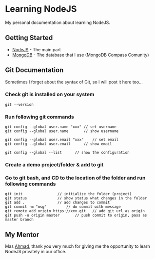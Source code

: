 # Learning NodeJS

My personal documentation about learning NodeJS.

## Getting Started

* [NodeJS](https://nodejs.org/en/) - The main part
* [MongoDB](https://www.mongodb.com/) - The database that I use (MongoDB Compass Comunity)

## Git Documentation

Sometimes I forget about the syntax of Git, so I will post it here too...

### Check git is installed on your system
```
git --version
```
	
### Run following git commands
```
git config --global user.name "xxx"	// set username
git config --global user.name		// show username

git config --global user.email "xxx"	// set email
git config --global user.email		// show email

git config --global --list		// show the configuration
```

### Create a demo project/folder & add to git

### Go to git bash, and CD to the location of the folder and run following commands
```
git init				// initialize the folder (project)
git status				// show status what changes in the folder
git add .				// add changes to commit
git commit -m "msg"			// do commit with message
git remote add origin https://xxx.git 	// add git url as origin
git push -u origin master		// push commit to origin, pass as master branch
```

## My Mentor

Mas [Ahmad](https://github.com/198cad), thank you very much for giving me the opportunity to learn NodeJS privately in our office.
